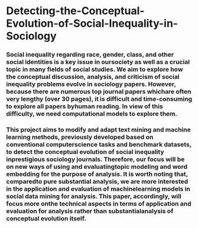 # Detecting-the-Conceptual-Evolution-of-Social-Inequality-in-Sociology

### Social inequality regarding race, gender, class, and other social identities is a key issue in oursociety as well as a crucial topic in many fields of social studies. We aim to explore how the conceptual discussion, analysis, and criticism of social inequality problems evolve in sociology papers. However, because there are numerous top journal papers whichare often very lengthy (over 30 pages), it is difficult and time-consuming to explore all papers byhuman reading. In view of this difficulty, we need computational models to explore them. 
### This project aims to modify and adapt text mining and machine learning methods, previously developed based on conventional computerscience tasks and benchmark datasets, to detect the conceptual evolution of social inequality inprestigious sociology journals. Therefore, our focus will be on new ways of using and evaluatingtopic modeling and word embedding for the purpose of analysis. It is worth noting that, comparedto pure substantial analysis, we are more interested in the application and evaluation of machinelearning models in social data mining for analysis. This paper, accordingly, will focus more onthe technical aspects in terms of application and evaluation for analysis rather than substantialanalysis of conceptual evolution itself.
